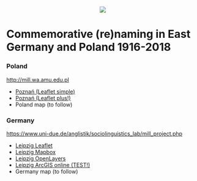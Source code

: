 <h1 align="center">
 <img src="http://mill.wa.amu.edu.pl/sites/default/files/G_Fabiszak_baner_ulice_b.jpg" />
</h1>

# Commemorative (re)naming in East Germany and Poland 1916-2018
<H3> Poland </H3>
<a href="http://mill.wa.amu.edu.pl">http://mill.wa.amu.edu.pl</a>
<ul>
  <li><a href="https://mill-maps.github.io/Poznan_no_zeros_Leaflet">Poznań (Leaflet simple)</a></li>
  <li><a href="https://mill-maps.github.io/Poznan_no_zeros_Leaflet+">Poznań (Leaflet plus!)</a></li>
  <li> Poland map (to follow)</li>
</ul>

<H3> Germany </H3>
<a href="https://www.uni-due.de/anglistik/sociolinguistics_lab/mill_project.php">https://www.uni-due.de/anglistik/sociolinguistics_lab/mill_project.php</a>
<ul>
  <li><a href="https://mill-maps.github.io/Leipzig_Leaflet">Leipzig Leaflet</a></li>
  <li><a href="https://mill-maps.github.io/Leipzig_Mapbox">Leipzig Mapbox</a></li>
  <li><a href="https://mill-maps.github.io/Leipzig_OpenLayers">Leipzig OpenLayers</a></li>
  <li><a href="https://arcg.is/0j8aXC">Leipzig ArcGIS online (TEST!)</a></li>
  <li> Germany map (to follow)</li>
</ul>
